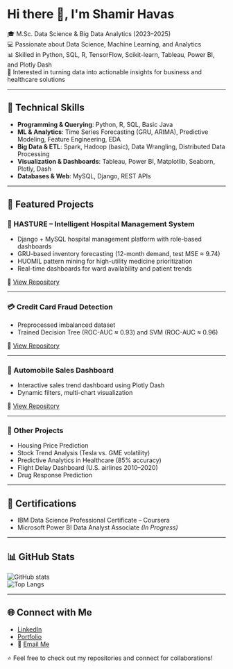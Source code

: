 # Hi there 👋, I'm Shamir Havas

🎓 M.Sc. Data Science & Big Data Analytics (2023–2025)  
💻 Passionate about Data Science, Machine Learning, and Analytics  
📊 Skilled in Python, SQL, R, TensorFlow, Scikit-learn, Tableau, Power BI, and Plotly Dash  
🚀 Interested in turning data into actionable insights for business and healthcare solutions  

---

## 🔧 Technical Skills
- **Programming & Querying**: Python, R, SQL, Basic Java  
- **ML & Analytics**: Time Series Forecasting (GRU, ARIMA), Predictive Modeling, Feature Engineering, EDA  
- **Big Data & ETL**: Spark, Hadoop (basic), Data Wrangling, Distributed Data Processing  
- **Visualization & Dashboards**: Tableau, Power BI, Matplotlib, Seaborn, Plotly, Dash  
- **Databases & Web**: MySQL, Django, REST APIs  

---

## 📂 Featured Projects

### 🏥 HASTURE – Intelligent Hospital Management System
- Django + MySQL hospital management platform with role-based dashboards  
- GRU-based inventory forecasting (12-month demand, test MSE ≈ 9.74)  
- HUOMIL pattern mining for high-utility medicine prioritization  
- Real-time dashboards for ward availability and patient trends  

🔗 [View Repository](https://github.com/YOURUSERNAME/HASTURE-Hospital-Management)  

---

### 💳 Credit Card Fraud Detection
- Preprocessed imbalanced dataset  
- Trained Decision Tree (ROC-AUC ≈ 0.93) and SVM (ROC-AUC ≈ 0.96)  

🔗 [View Repository](https://github.com/Shamir-Havas/Credit_Card_Fraud_Detection_with_DecisionTree_and_SVM)  

---

### 🚗 Automobile Sales Dashboard
- Interactive sales trend dashboard using Plotly Dash  
- Dynamic filters, multi-chart visualization  

🔗 [View Repository](https://github.com/YOURUSERNAME/Automobile-Sales-Dashboard)  

---

### 🧪 Other Projects
- Housing Price Prediction  
- Stock Trend Analysis (Tesla vs. GME volatility)  
- Predictive Analytics in Healthcare (85% accuracy)  
- Flight Delay Dashboard (U.S. airlines 2010–2020)  
- Drug Response Prediction  

---

## 📜 Certifications
- IBM Data Science Professional Certificate – Coursera  
- Microsoft Power BI Data Analyst Associate *(In Progress)*  

---

## 📊 GitHub Stats
![GitHub stats](https://github-readme-stats.vercel.app/api?username=YOURUSERNAME&show_icons=true&theme=tokyonight)  
![Top Langs](https://github-readme-stats.vercel.app/api/top-langs/?username=YOURUSERNAME&layout=compact&theme=tokyonight)  

---

## 🌐 Connect with Me
- [LinkedIn](https://linkedin.com/in/YOURLINK)  
- [Portfolio](https://yourportfolio.com)  
- 📧 [Email Me](mailto:YOUREMAIL)  

⭐️ Feel free to check out my repositories and connect for collaborations!
